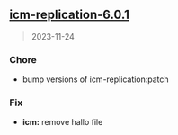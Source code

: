 
<a name="icm-replication-6.0.1"></a>
## [icm-replication-6.0.1](https://github.com/khauser/helm-charts/compare/icm-replication-6.0.0...icm-replication-6.0.1)

> 2023-11-24

### Chore

* bump versions of icm-replication:patch

### Fix

* **icm:** remove hallo file

